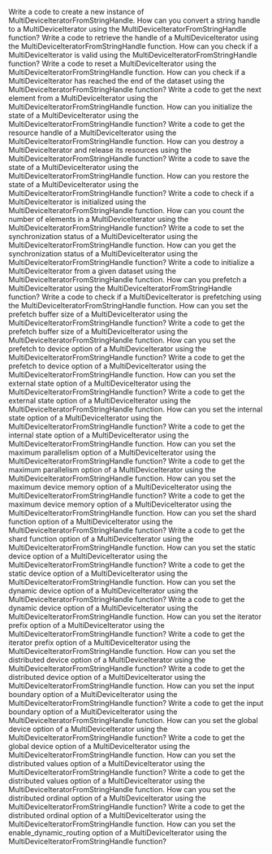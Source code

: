 Write a code to create a new instance of MultiDeviceIteratorFromStringHandle.
How can you convert a string handle to a MultiDeviceIterator using the MultiDeviceIteratorFromStringHandle function?
Write a code to retrieve the handle of a MultiDeviceIterator using the MultiDeviceIteratorFromStringHandle function.
How can you check if a MultiDeviceIterator is valid using the MultiDeviceIteratorFromStringHandle function?
Write a code to reset a MultiDeviceIterator using the MultiDeviceIteratorFromStringHandle function.
How can you check if a MultiDeviceIterator has reached the end of the dataset using the MultiDeviceIteratorFromStringHandle function?
Write a code to get the next element from a MultiDeviceIterator using the MultiDeviceIteratorFromStringHandle function.
How can you initialize the state of a MultiDeviceIterator using the MultiDeviceIteratorFromStringHandle function?
Write a code to get the resource handle of a MultiDeviceIterator using the MultiDeviceIteratorFromStringHandle function.
How can you destroy a MultiDeviceIterator and release its resources using the MultiDeviceIteratorFromStringHandle function?
Write a code to save the state of a MultiDeviceIterator using the MultiDeviceIteratorFromStringHandle function.
How can you restore the state of a MultiDeviceIterator using the MultiDeviceIteratorFromStringHandle function?
Write a code to check if a MultiDeviceIterator is initialized using the MultiDeviceIteratorFromStringHandle function.
How can you count the number of elements in a MultiDeviceIterator using the MultiDeviceIteratorFromStringHandle function?
Write a code to set the synchronization status of a MultiDeviceIterator using the MultiDeviceIteratorFromStringHandle function.
How can you get the synchronization status of a MultiDeviceIterator using the MultiDeviceIteratorFromStringHandle function?
Write a code to initialize a MultiDeviceIterator from a given dataset using the MultiDeviceIteratorFromStringHandle function.
How can you prefetch a MultiDeviceIterator using the MultiDeviceIteratorFromStringHandle function?
Write a code to check if a MultiDeviceIterator is prefetching using the MultiDeviceIteratorFromStringHandle function.
How can you set the prefetch buffer size of a MultiDeviceIterator using the MultiDeviceIteratorFromStringHandle function?
Write a code to get the prefetch buffer size of a MultiDeviceIterator using the MultiDeviceIteratorFromStringHandle function.
How can you set the prefetch to device option of a MultiDeviceIterator using the MultiDeviceIteratorFromStringHandle function?
Write a code to get the prefetch to device option of a MultiDeviceIterator using the MultiDeviceIteratorFromStringHandle function.
How can you set the external state option of a MultiDeviceIterator using the MultiDeviceIteratorFromStringHandle function?
Write a code to get the external state option of a MultiDeviceIterator using the MultiDeviceIteratorFromStringHandle function.
How can you set the internal state option of a MultiDeviceIterator using the MultiDeviceIteratorFromStringHandle function?
Write a code to get the internal state option of a MultiDeviceIterator using the MultiDeviceIteratorFromStringHandle function.
How can you set the maximum parallelism option of a MultiDeviceIterator using the MultiDeviceIteratorFromStringHandle function?
Write a code to get the maximum parallelism option of a MultiDeviceIterator using the MultiDeviceIteratorFromStringHandle function.
How can you set the maximum device memory option of a MultiDeviceIterator using the MultiDeviceIteratorFromStringHandle function?
Write a code to get the maximum device memory option of a MultiDeviceIterator using the MultiDeviceIteratorFromStringHandle function.
How can you set the shard function option of a MultiDeviceIterator using the MultiDeviceIteratorFromStringHandle function?
Write a code to get the shard function option of a MultiDeviceIterator using the MultiDeviceIteratorFromStringHandle function.
How can you set the static device option of a MultiDeviceIterator using the MultiDeviceIteratorFromStringHandle function?
Write a code to get the static device option of a MultiDeviceIterator using the MultiDeviceIteratorFromStringHandle function.
How can you set the dynamic device option of a MultiDeviceIterator using the MultiDeviceIteratorFromStringHandle function?
Write a code to get the dynamic device option of a MultiDeviceIterator using the MultiDeviceIteratorFromStringHandle function.
How can you set the iterator prefix option of a MultiDeviceIterator using the MultiDeviceIteratorFromStringHandle function?
Write a code to get the iterator prefix option of a MultiDeviceIterator using the MultiDeviceIteratorFromStringHandle function.
How can you set the distributed device option of a MultiDeviceIterator using the MultiDeviceIteratorFromStringHandle function?
Write a code to get the distributed device option of a MultiDeviceIterator using the MultiDeviceIteratorFromStringHandle function.
How can you set the input boundary option of a MultiDeviceIterator using the MultiDeviceIteratorFromStringHandle function?
Write a code to get the input boundary option of a MultiDeviceIterator using the MultiDeviceIteratorFromStringHandle function.
How can you set the global device option of a MultiDeviceIterator using the MultiDeviceIteratorFromStringHandle function?
Write a code to get the global device option of a MultiDeviceIterator using the MultiDeviceIteratorFromStringHandle function.
How can you set the distributed values option of a MultiDeviceIterator using the MultiDeviceIteratorFromStringHandle function?
Write a code to get the distributed values option of a MultiDeviceIterator using the MultiDeviceIteratorFromStringHandle function.
How can you set the distributed ordinal option of a MultiDeviceIterator using the MultiDeviceIteratorFromStringHandle function?
Write a code to get the distributed ordinal option of a MultiDeviceIterator using the MultiDeviceIteratorFromStringHandle function.
How can you set the enable_dynamic_routing option of a MultiDeviceIterator using the MultiDeviceIteratorFromStringHandle function?